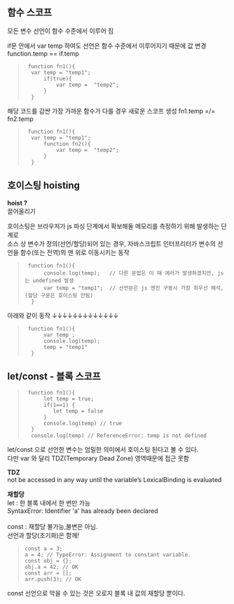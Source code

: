 ## 함수 스코프

모든 변수 선언이 함수 수준에서 이루어 짐

if문 안에서 var temp 하여도 선언은 함수 수준에서 이루어지기 때문에 값 변경<br>
function.temp == if.temp

> ```
>  function fn1(){
>   var temp = "temp1";
>       if(true){
>           var temp =  "temp2";
>       }
>   }
> ```

해당 코드를 감싼 가장 가까운 함수가 다를 경우 새로운 스코프 생성
fn1.temp =/= fn2.temp

> ```
>  function fn1(){
>   var temp = "temp1";
>       function fn2(){
>           var temp =  "temp2";
>       }
>   }
> ```

## 호이스팅 hoisting

**hoist ?** <br>
끌어올리기

호이스팅은 브라우저가 js 파싱 단계에서 확보해둘 메모리를 측정하기 위해 발생하는 단계로 <br>
소스 상 변수가 정의(선언/할당)되어 있는 경우, 자바스크립트 인터프리터가 변수의 선언을 함수(또는 전역)의 맨 위로 이동시키는 동작

> ```
>  function fn1(){
>       console.log(temp);   // 다른 문법은 이 때 에러가 발생하겠지만, js 는 undefined 발생
>       var temp = "temp1";  // 선언문은 js 엔진 구동시 가장 최우선 해석, (할당 구문은 호이스팅 안됨)
>   }
> ```

아래와 같이 동작 ↓↓↓↓↓↓↓↓↓↓↓↓↓

> ```
>  function fn1(){
>       var temp ;
>       console.log(temp);
>       temp = "temp1"
>   }
> ```

## let/const - 블록 스코프

> ```
>  function fn1(){
>       let temp = true;
>       if(1==1) {
>          let temp = false
>       }
>       console.log(temp) // true
>   }
>   console.log(temp) // ReferenceError: temp is not defined
> ```

let/const 으로 선언한 변수는 엄밀한 의미에서 호이스팅 된다고 볼 수 있다.<br>
다만 var 와 달리 TDZ(Temporary Dead Zone) 영역때문에 접근 못함

**TDZ** <br>
not be accessed in any way until the variable’s LexicalBinding is evaluated

**재할당** <br>
let : 한 블록 내에서 한 번만 가능 <br>
SyntaxError: Identifier 'a' has already been declared<br><br>
const : 재할당 불가능,불변은 아님.<br>
선언과 할당(초기화)은 함께! <br>

> ```
> const a = 3;
> a = 4; // TypeError: Assignment to constant variable.
> const obj = {};
> obj.a = 42; // OK
> const arr = [];
> arr.push(3); // OK
> ```

const 선언으로 막을 수 있는 것은 오로지 블록 내 값의 재할당 뿐이다.

